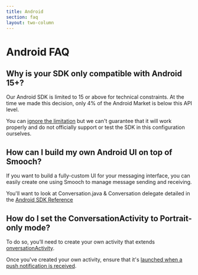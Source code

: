```yaml
---
title: Android
section: faq
layout: two-column
---
```


# Android FAQ

## Why is your SDK only compatible with Android 15+?

Our Android SDK is limited to 15 or above for technical constraints. At the time we made this decision, only 4% of the Android Market is below this API level.

You can [ignore the limitation](http://stackoverflow.com/a/27336683/5534839) but we can't guarantee that it will work properly and do not officially support or test the SDK in this configuration ourselves.

## How can I build my own Android UI on top of Smooch?

If you want to build a fully-custom UI for your messaging interface, you can easily create one using Smooch to manage message sending and receiving.

You'll want to look at Conversation.java & Conversation delegate detailed in the [Android SDK Reference](http://docs.smooch.io/api/android/)

## How do I set the ConversationActivity to Portrait-only mode?

To do so, you’ll need to create your own activity that extends [onversationActivity](http://docs.smooch.io/api/android/).

Once you've created your own activity, ensure that it's [launched when a push notification is received](/guide/native-android-sdk/#notification-action-intent-override).
